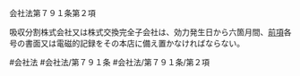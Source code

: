 会社法第７９１条第２項

吸収分割株式会社又は株式交換完全子会社は、効力発生日から六箇月間、[前項](会社法＿＿＿＿第７９１条第１項)各号の書面又は電磁的記録をその本店に備え置かなければならない。

#会社法
#会社法/第７９１条
#会社法/第７９１条/第２項
